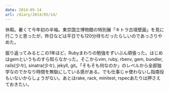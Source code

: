 ```yaml
---
date: 2014-05-14
url: /diary/2014/05/14/
---
```


休暇。暑くて今年初の半袖。東京国立博物館の特別展「キトラ古墳壁画」を見に行こうと思ったが，昨日などは平日でも120分待ちだったらしいのであっさりやめた。

振り返ってみるとこの1年ほど，Rubyまわりの勉強をずいぶん頑張った。はじめはgemというものすら知らなかった。そこからvim, ruby, rbenv, gem, bundler, rails(少々), sinatra(少々), jekyll, git。「そもそも何なのか」のレベルから全部独学なのでかなり時間を無駄にしている感がある。でも仕事じゃ使わないし指南役もいないからしょうがない。あとはrake, rack, minitest, rspecあたりは押さえておきたい。